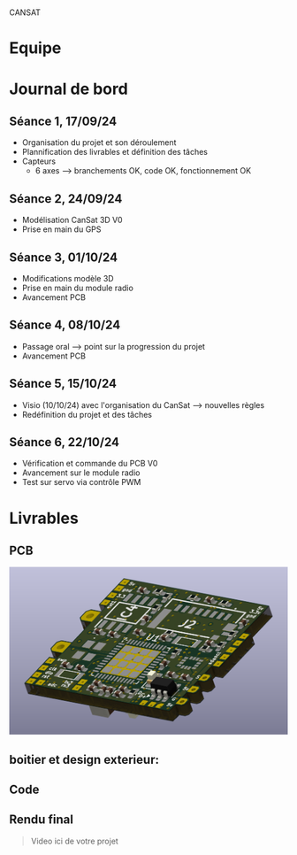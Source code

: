 # <Notre Projet>
CANSAT
# Equipe

# Journal de bord

## Séance 1, 17/09/24
- Organisation du projet et son déroulement
- Plannification des livrables et définition des tâches
- Capteurs
   - 6 axes --> branchements OK, code OK, fonctionnement OK
## Séance 2, 24/09/24
- Modélisation CanSat 3D V0
- Prise en main du GPS
## Séance 3, 01/10/24
- Modifications modèle 3D
- Prise en main du module radio
- Avancement PCB
## Séance 4, 08/10/24
- Passage oral --> point sur la progression du projet
- Avancement PCB
## Séance 5, 15/10/24
- Visio (10/10/24) avec l'organisation du CanSat --> nouvelles règles
- Redéfinition du projet et des tâches

## Séance 6, 22/10/24
- Vérification et commande du PCB V0
- Avancement sur le module radio
- Test sur servo via contrôle PWM

# Livrables
## PCB
   ![PCB V0 6 couche](./IMG/PCB_V0_3D.png)
   ## boitier et design exterieur:

 
## Code






                                                                                                                                                                                                                                            
                                                                                                                                                                                                                                            
                                                                                                                                                                                                                                            
                                                                                                                                                                                                                                            
                                                                                                                                                                                                                                            
                                                                                                                                                                                                                                            
                                                                                                                                                                                                                                            
                                                                                                                                                                                                                                            
                                                                                                                                                                                                                                            
                                                                                                                                                                                                                                            
                                                                                                                                                                                                                                            
                                                                                                                                                                                                                                            
                                                                                                                                                                                                                                            
                                                                                                                                                                                                                                            
                                                                                                                                                                                                                                            
                                                                                                                                                                                                                                            
                                                                                                                                                                                                                                            
                                                                                                                                                                                                                                            
                                                                                                                                                                                                                                            
                                                                                                                                                                                                                                            
                                                                                                                                                                                                                                            
                                                                                                                                                                                                                                            
                                                                                                                                                                                                                                            
                                                                                                                                                                                                                                            
                                                                                                                                                                                                                                            
                                                                                                                                                                                                                                            
                                                                                                                                                                                                                                            
                                                                                                                                                                                                                                            
                                                                                                                                                                                                                                            
                                                                                                                                                                                                                                            
                                                                                                                                                                                                                                            
                                                                                                                                                                                                                                            
                                                                                                                                                                                                                                            
                                                                                                                                                                                                                                            
                                                                                                                                                                                                                                            
                                                                                                                                                                                                                                            
                                                                                                                                                                                                                                            
                                                                                                                                                                                                                                            
                                                                                                                                                                                                                                            
                                                                                                                                                                                                                                            
                                                                                                                                                                                                                                            
                                                                                                                                                                                                                                            
                                                                                                                                                                                                                                                                                                                                                                                                                                                                                                                                                                                                                                                                                                                                                                                                                                                                                                                                                                                                                                                                                                                                                                                                                                                                                                                                                                                                                                                                                                                                                                                                                                                                                                                                                                                                                                                                                                                                                                                                                                                                                                                                                                                                                                                                                                                                                                                                                                                                                                                                                                                                                                                                                                                                                                                                                                                                                                                                                                                                                                                                                                                                                                                                                                                                                                                                                                                                                                                                                                                                                                                                                                                                                                                                                                                                                                                                                                                                                                                                                                                                                                                                                                                                                                                                                                                                                                                                                                                                                                                                                                                                                                                                                                                                                                                                                                                                                                                                                                                                                                                                                                                                                                                                                                                                                                                                                                                                                                                                                                                                                                                                                                                                                                                                                                                                                                                                                                                                                                                                                                                                                                                                                                                                                                                                                                                                                                                                                                                                                                                                                                                                                                                                                                                                                                                                                                                                                                                                                                                                                                                                                                                                                                                                                                                                                                                                                                                                                                                                                                                                                                                                                                                                                                                                                                                                                                                                                                                                                                                                                                                                                                                                                                                                                                                                                                                                                                                                                                                                                                                                                                                                                                                                                                                                                                                                                                                                                                                                                                                                                                                                                                                                                                                                                                                                                                                                                                                                                                                                                                                                                                                                                                                                                                                                                                                                                                                                                                                                                                                                                                                                                                                                                                                                                                                                                                                                                                                                                                                                                                                                                                                                                                                                                                                                                                                                                                                                                                                                                                                                                                                                                                                                                                                                                                                                                                                                                                                                                                                                                                                                                                                                                                                                                                                                                                                                                                                                                                                                                                                                                                                                                                                                                                                                                                                                                                                                                                                                                                                                                                                                                                                                                                                                                                                                                                                                                                                                                                                                                                                                                                                                                                                                                                                                                                                                                                                                                                                                                                                                                                                                                                                                                                                                                                                                                                                                                                                                                                                                                                                                                                                                                                                                                                                                                                                                                                                                                                                                                                                                                                                                                                                                                                                                                                                                                                                                                                                                                                                                                                                                                                                                                                                                                                                                                                                                                                                                                                                                                                                                                                                                                                                                                                                                                                                                                                                                                                                                                                                                                                                                                                                                                                                                                                                                                                                                                                                                                                                                                                                                                                                                                                                                                                                                                                                                                                                                                                                                                                                                                                                                                                                                                                                                                                                                                                                                                                                                                                                                                                                                                                                                                                                                                                                                                                                                  

## Rendu final
> Video ici de votre projet
